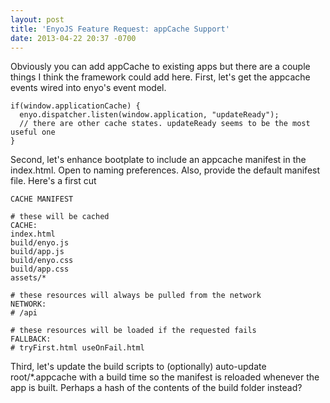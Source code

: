 ```yaml
---
layout: post
title: 'EnyoJS Feature Request: appCache Support'
date: 2013-04-22 20:37 -0700
---
```


Obviously you can add appCache to existing apps but there are a couple things I think the framework could add here. First, let's get the appcache events wired into enyo's event model.

<!--more-->

```
if(window.applicationCache) {
  enyo.dispatcher.listen(window.application, "updateReady");
  // there are other cache states. updateReady seems to be the most useful one
}
```

Second, let's enhance bootplate to include an appcache manifest in the index.html. Open to naming preferences. Also, provide the default manifest file. Here's a first cut

```
CACHE MANIFEST

# these will be cached
CACHE:
index.html
build/enyo.js
build/app.js
build/enyo.css
build/app.css
assets/*

# these resources will always be pulled from the network
NETWORK:
# /api

# these resources will be loaded if the requested fails
FALLBACK:
# tryFirst.html useOnFail.html
```

Third, let's update the build scripts to (optionally) auto-update root/*.appcache with a build time so the manifest is reloaded whenever the app is built. Perhaps a hash of the contents of the build folder instead?